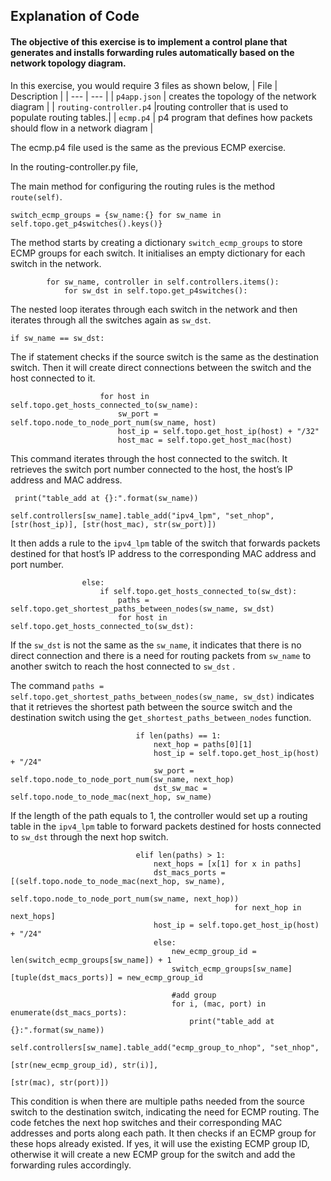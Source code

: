## Explanation of Code
#### The objective of this exercise is to implement a control plane that generates and installs forwarding rules automatically based on the network topology diagram.

In this exercise, you would require 3 files as shown below, 
| File | Description |
| --- | --- |
| `p4app.json` | creates the topology of the network diagram |
| `routing-controller.p4` |routing controller that is used to populate routing tables.|
| `ecmp.p4` | p4 program that defines how packets should flow in a network diagram |

The ecmp.p4 file used is the same as the previous ECMP exercise. 

In the routing-controller.py file,

The main method for configuring the routing rules is the method `route(self)`. 
```
switch_ecmp_groups = {sw_name:{} for sw_name in self.topo.get_p4switches().keys()}
```
The method starts by creating a dictionary `switch_ecmp_groups` to store ECMP groups for each switch. It initialises an empty dictionary for each switch in the network.  
```
        for sw_name, controller in self.controllers.items():
            for sw_dst in self.topo.get_p4switches():
```
The nested loop iterates through each switch in the network and then iterates through all the switches again as `sw_dst`.
```
if sw_name == sw_dst:
```
The if statement checks if the source switch is the same as the destination switch. Then it will create direct connections between the switch and the host connected to it.
```
                    for host in self.topo.get_hosts_connected_to(sw_name):
                        sw_port = self.topo.node_to_node_port_num(sw_name, host)
                        host_ip = self.topo.get_host_ip(host) + "/32"
                        host_mac = self.topo.get_host_mac(host)
```
This command iterates through the host connected to the switch. It retrieves the switch port number connected to the host, the host’s IP address and MAC address. 
```
 print("table_add at {}:".format(sw_name))
                        self.controllers[sw_name].table_add("ipv4_lpm", "set_nhop", [str(host_ip)], [str(host_mac), str(sw_port)])
```
It then adds a rule to the `ipv4_lpm` table of the switch that forwards packets destined for that host’s IP address to the corresponding MAC address and port number. 
```
                else:
                    if self.topo.get_hosts_connected_to(sw_dst):
                        paths = self.topo.get_shortest_paths_between_nodes(sw_name, sw_dst)
                        for host in self.topo.get_hosts_connected_to(sw_dst):
```
If the `sw_dst` is not the same as the `sw_name`, it indicates that there is no direct connection and there is a need for routing packets from `sw_name` to another switch to reach the host connected to `sw_dst` .  

The command `paths = self.topo.get_shortest_paths_between_nodes(sw_name, sw_dst)` indicates that it retrieves the shortest path between the source switch and the destination switch using the g`et_shortest_paths_between_nodes` function. 
```
                            if len(paths) == 1:
                                next_hop = paths[0][1]
                                host_ip = self.topo.get_host_ip(host) + "/24"
                                sw_port = self.topo.node_to_node_port_num(sw_name, next_hop)
                                dst_sw_mac = self.topo.node_to_node_mac(next_hop, sw_name)
```
If the length of the path equals to 1, the controller would set up a routing table in the `ipv4_lpm` table to forward packets destined for hosts connected to `sw_dst` through the next hop switch. 
```
                            elif len(paths) > 1:
                                next_hops = [x[1] for x in paths]
                                dst_macs_ports = [(self.topo.node_to_node_mac(next_hop, sw_name),
                                                   self.topo.node_to_node_port_num(sw_name, next_hop))
                                                  for next_hop in next_hops]
                                host_ip = self.topo.get_host_ip(host) + "/24"
                                else:
                                    new_ecmp_group_id = len(switch_ecmp_groups[sw_name]) + 1
                                    switch_ecmp_groups[sw_name][tuple(dst_macs_ports)] = new_ecmp_group_id

                                    #add group
                                    for i, (mac, port) in enumerate(dst_macs_ports):
                                        print("table_add at {}:".format(sw_name))
                                        self.controllers[sw_name].table_add("ecmp_group_to_nhop", "set_nhop",
                                                                            [str(new_ecmp_group_id), str(i)],
                                                                            [str(mac), str(port)])
```
This condition is when there are multiple paths needed from the source switch to the destination switch, indicating the need for ECMP routing. The code fetches the next hop switches and their corresponding MAC addresses and ports along each path. It then checks if an ECMP group for these hops already existed. If yes, it will use the existing ECMP group ID, otherwise it will create a new ECMP group for the switch and add the forwarding rules accordingly. 
